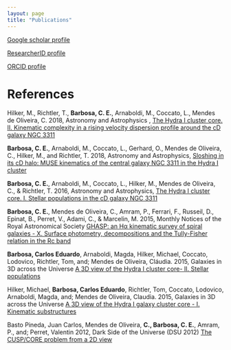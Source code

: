 ```yaml
---
layout: page
title: "Publications"
---
```

[Google scholar profile](https://scholar.google.com.ar/citations?user=Ry6d_JcAAAAJ&hl=en)

[ResearcherID profile](http://www.researcherid.com/rid/J-1146-2016)

[ ORCID profile](https://orcid.org/0000-0002-5292-2782)

References
=====

	
Hilker, M., Richtler, T., **Barbosa, C. E.**, Arnaboldi, M., Coccato, L.,  Mendes de Oliveira, C. 2018, Astronomy and Astrophysics , [The Hydra I cluster core. II. Kinematic complexity in a rising velocity dispersion profile around the cD galaxy NGC 3311](http://cdsads.u-strasbg.fr/abs/2018A%26A...619A..70H)

**Barbosa, C. E.**, Arnaboldi, M., Coccato, L., Gerhard, O., Mendes de Oliveira, C., Hilker, M., and Richtler, T. 2018,  Astronomy and Astrophysics, [Sloshing in its cD halo: MUSE kinematics of the central galaxy NGC 3311 in the Hydra I cluster](http://adsabs.harvard.edu/abs/2018A%26A...609A..78B)

**Barbosa, C. E.**, Arnaboldi, M., Coccato, L., Hilker, M., Mendes de Oliveira, C., & Richtler, T. 2016,  Astronomy and Astrophysics, [The Hydra I cluster core. I. Stellar populations in the cD galaxy NGC 3311](http://adsabs.harvard.edu/abs/2016A%26A...589A.139B) 


**Barbosa, C. E.**, Mendes de Oliveira, C., Amram, P., Ferrari, F., Russeil, D., Epinat, B., Perret, V., Adami, C., &amp; Marcelin, M. 2015,  Monthly Notices of the Royal Astronomical Society [GHASP: an H&#945; kinematic survey of spiral galaxies - X. Surface photometry, decompositions and the Tully-Fisher relation in the Rc band](http://dsabs.harvard.eduabs/2015MNRAS.453.2965B)


**Barbosa, Carlos Eduardo**, Arnaboldi, Magda, Hilker, Michael, Coccato, Lodovico, Richtler, Tom, and; Mendes de Oliveira, Cláudia. 2015,  Galaxies in 
3D across the Universe [A 3D view of the Hydra I cluster core- II. Stellar populations](http://adsabs.harvard.edu/abs/2015IAUS..309..223B)


Hilker, Michael, **Barbosa, Carlos Eduardo**, Richtler, Tom, Coccato, Lodovico, Arnaboldi, Magda, and; Mendes de Oliveira, Claudia. 2015,  Galaxies 
in 3D across the Universe [A 3D view of the Hydra I galaxy cluster core - 
I. Kinematic substructures](http://adsabs.harvard.edu/abs/2015IAUS..309..221H)


Basto Pineda, Juan Carlos, Mendes de Oliveira, **C., Barbosa, C. E.**, Amram, P., and; Perret, Valentin 2012,  Dark Side of the Universe (DSU 2012) [The CUSP/CORE problem from a 2D view](http://adsabs.harvard.edu/abs/2012dsu..workE..23B)